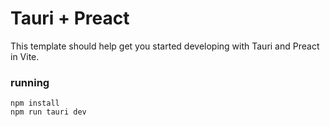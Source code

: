 # Tauri + Preact

This template should help get you started developing with Tauri and Preact in Vite.

### running

    npm install
    npm run tauri dev